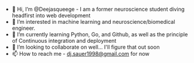 - 👋 Hi, I’m @Deejasqueege - I am a former neuroscience student diving headfirst into web development
- 👀 I’m interested in machine learning and neuroscience/biomedical engineer. 
- 🌱 I’m currently learning Python, Go, and Github, as well as the principle of Continuous integration and deployment
- 💞️ I’m looking to collaborate on well... I'll figure that out soon
- 📫 How to reach me - dj.sauer1998@gmail.com for now

<!---
Deejasqueege/Deejasqueege is a ✨ special ✨ repository because its `README.md` (this file) appears on your GitHub profile.
You can click the Preview link to take a look at your changes.
--->
